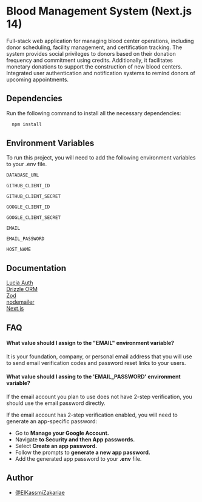 
# Blood Management System (Next.js 14) 

Full-stack web application for managing blood center operations, including donor scheduling, facility management, and
certification tracking. The system provides social privileges to donors based on their donation frequency and commitment using credits.
Additionally, it facilitates monetary donations to support the construction of new blood centers. Integrated user authentication and
notification systems to remind donors of upcoming appointments.




## Dependencies

Run the following command to install all the necessary dependencies:

```bash
  npm install
```
## Environment Variables

To run this project, you will need to add the following environment variables to your .env file. 

`DATABASE_URL`

`GITHUB_CLIENT_ID`

`GITHUB_CLIENT_SECRET`

`GOOGLE_CLIENT_ID`

`GOOGLE_CLIENT_SECRET`

`EMAIL` 

`EMAIL_PASSWORD` 

`HOST_NAME`



## Documentation

[Lucia Auth](https://lucia-auth.com/)                     
[Drizzle ORM](https://orm.drizzle.team/)  
[Zod](https://zod.dev/)   
[nodemailer](https://nodemailer.com/)  
[Next.js](https://nextjs.org/)

## FAQ

#### What value should I assign to the "EMAIL" environment variable?

It is your foundation, company, or personal email address that you will use to send email verification codes and password reset links to your users.


#### What value should I assing to the 'EMAIL_PASSWORD' environment variable?

If the email account you plan to use does not have 2-step verification, you should use the email password directly.

If the email account has 2-step verification enabled, you will need to generate an app-specific password:

  - Go to **Manage your Google Account.**
  - Navigate **to Security and then App passwords.**
  - Select **Create an app password.**
  - Follow the prompts to **generate a new app password.**
  - Add the generated app password to your **.env** file.


## Author

- [@ElKassmiZakariae](https://github.com/ZAKIKassmi)

